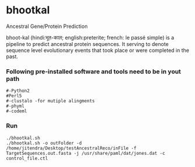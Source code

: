 # bhootkal
Ancestral Gene/Protein Prediction

bhoot-kal (hindi:भूत-काल; english:preterite; french: le passé simple) is a pipeline to predict ancestral protein sequences. It serving to denote sequence level evolutionary events that took place or were completed in the past.

### Following pre-installed software and tools need to be in yout path
```
#-Python2 
#Perl5
#-clustalo -for mutiple alingments 
#-phyml
#-codeml
```

### Run
```
./bhootkal.sh
./bhootkal.sh -o outFolder -d /home/jitendra/Desktop/testAncestralReco/inFile -f TargetSequences.out.fasta -j /usr/share/paml/dat/jones.dat -c control_file.ctl

```

